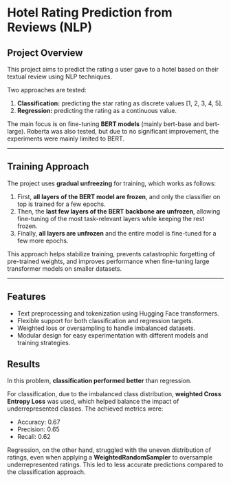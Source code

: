 # Hotel Rating Prediction from Reviews (NLP)

## Project Overview

This project aims to predict the rating a user gave to a hotel based on their textual review using NLP techniques.  

Two approaches are tested:  

1. **Classification:** predicting the star rating as discrete values [1, 2, 3, 4, 5].  
2. **Regression:** predicting the rating as a continuous value.  

The main focus is on fine-tuning **BERT models** (mainly bert-base and bert-large). Roberta was also tested, but due to no significant improvement, the experiments were mainly limited to BERT.

---

## Training Approach

The project uses **gradual unfreezing** for training, which works as follows:

1. First, **all layers of the BERT model are frozen**, and only the classifier on top is trained for a few epochs.  
2. Then, the **last few layers of the BERT backbone are unfrozen**, allowing fine-tuning of the most task-relevant layers while keeping the rest frozen.  
3. Finally, **all layers are unfrozen** and the entire model is fine-tuned for a few more epochs.  

This approach helps stabilize training, prevents catastrophic forgetting of pre-trained weights, and improves performance when fine-tuning large transformer models on smaller datasets.

---

## Features

- Text preprocessing and tokenization using Hugging Face transformers.  
- Flexible support for both classification and regression targets.  
- Weighted loss or oversampling to handle imbalanced datasets.  
- Modular design for easy experimentation with different models and training strategies.

## Results

In this problem, **classification performed better** than regression.  

For classification, due to the imbalanced class distribution, **weighted Cross Entropy Loss** was used, which helped balance the impact of underrepresented classes. The achieved metrics were:  
- Accuracy: 0.67  
- Precision: 0.65 
- Recall: 0.62  

Regression, on the other hand, struggled with the uneven distribution of ratings, even when applying a **WeightedRandomSampler** to oversample underrepresented ratings. This led to less accurate predictions compared to the classification approach.
